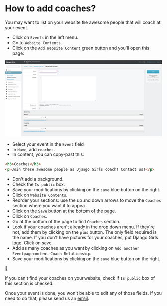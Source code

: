 # How to add coaches?

You may want to list on your website the awesome people that will coach at your event.

* Click on `Events` in the left menu.
* Go to `Website Contents`.
* Click on the `Add Website Content` green button and you'll open this page:

![](images/6.png)

* Select your event in the `Event` field.
* In `Name`, add `coaches`.
* In content, you can copy-past this:

```html
<h3>Coaches</h3>
<p>Join these awesome people as Django Girls coach! Contact us!</p>
```

* Don't add a background.
* Check the `Is public` box.
* Save your modifications by clicking on the `save` blue button on the right.
* Click on `Website Contents`.
* Reorder your sections: use the up and down arrows to move the `Coaches` section where you want it to appear.
* Click on the `Save` button at the bottom of the page.
* Click on `Coaches`.
* Go at the bottom of the page to find `Coaches` section.
* Look if your coaches aren't already in the drop down menu. If they're not, add them by clicking on the `plus` button. The only field required is the name. If you don't have pictures for your coaches, put Django Girls [logo](https://github.com/DjangoGirls/resources/blob/master/Design/Logo/logo_square.png). Click on save.
* Add as many coaches as you want by clicking on `Add another Eventpagecontent-Coach Relationship`.
* Save your modifications by clicking on the `save` blue button on the right.

:tada:

If you can't find your coaches on your website, check if `Is public` box of this section is checked.

Once your event is done, you won't be able to edit any of those fields. If you need to do that, please send us an [email](mailto:hello@djangogirls.com).
